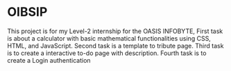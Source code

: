 # OIBSIP
This project is for my Level-2 internship for the OASIS INFOBYTE, First task is about a calculator with basic mathematical functionalities using CSS, HTML, and JavaScript. Second task is a template to tribute page. Third task is to create a interactive to-do page with description. Fourth task is to create a Login authentication
